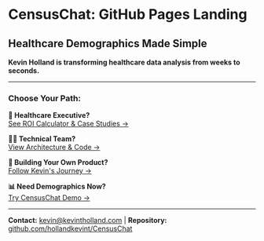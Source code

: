 # CensusChat: GitHub Pages Landing
## Healthcare Demographics Made Simple

**Kevin Holland is transforming healthcare data analysis from weeks to seconds.**

---

### Choose Your Path:

**🏥 Healthcare Executive?**  
[See ROI Calculator & Case Studies →](https://hollandkevint.github.io/CensusChat/about/#market-opportunity-i-pursuing)

**👩‍💻 Technical Team?**  
[View Architecture & Code →](README.md)

**🚀 Building Your Own Product?**  
[Follow Kevin's Journey →](https://hollandkevint.github.io/CensusChat/about/#my-solopreneur-strategy)

**📊 Need Demographics Now?**  
[Try CensusChat Demo →](https://censuschat.com/demo)

---

**Contact:** kevin@kevintholland.com | **Repository:** [github.com/hollandkevint/CensusChat](https://github.com/hollandkevint/CensusChat)